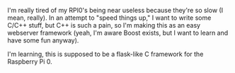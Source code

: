 I'm really tired of my RPI0's being near useless because they're so slow (I mean, really).  In an attempt to "speed things up," I want to write some C/C++ stuff, but C++ is such a pain, so I'm making this as an easy webserver framework (yeah, I'm aware Boost exists, but I want to learn and have some fun anyway).

I'm learning, this is supposed to be a flask-like C framework for the Raspberry Pi 0.

